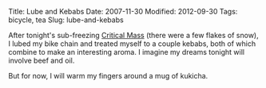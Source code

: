 Title: Lube and Kebabs
Date: 2007-11-30
Modified: 2012-09-30
Tags: bicycle, tea
Slug: lube-and-kebabs

After tonight's sub-freezing <a href="http://www.pig-monkey.com/2007/10/27/bellingham-critical-mass/">Critical Mass</a> (there were a few flakes of snow), I lubed my bike chain and treated myself to a couple kebabs, both of which combine to make an interesting aroma. I imagine my dreams tonight will involve beef and oil.

But for now, I will warm my fingers around a mug of kukicha.
